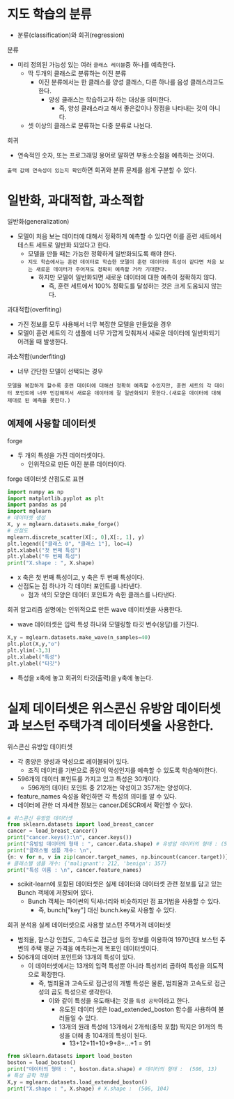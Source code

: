 # 지도 학습의 분류

- 분류(classification)와 회귀(regression)

분류

- 미리 정의된 가능성 있는 여러 `클래스 레이블`중 하나를 예측한다.
  - 딱 두개의 클래스로 분류하는 이진 분류
    - 이진 분류에서는 한 클래스를 양성 클래스, 다른 하나를 음성 클래스라고도 한다.
      - 양성 클래스는 학습하고자 하는 대상을 의미한다.
        - 즉, 양성 클래스라고 해서 좋은값이나 장점을 나타내는 것이 아니다.
  - 셋 이상의 클래스로 분류하는 다중 분류로 나뉜다.

회귀

- 연속적인 숫자, 또는 프로그래밍 용어로 말하면 부동소숫점을 예측하는 것이다.

`출력 값에 연속성이 있는지 확인`하면 회귀와 분류 문제를 쉽게 구분할 수 있다.

# 일반화, 과대적합, 과소적합

일반화(generalization)

- 모델이 처음 보는 데이터에 대해서 정확하게 예측할 수 있다면 이를 훈련 세트에서 테스트 세트로 일반화 되었다고 한다.
  - 모델을 만들 때는 가능한 정확하게 일반화되도록 해야 한다.
  - `지도 학습에서는 훈련 데이터로 학습한 모델이 훈련 데이터와 특성이 같다면 처음 보는 새로운 데이터가 주어져도 정확히 예측할 거라 기대한다.`
    - 하지만 모델이 일반화되면 새로운 데이터에 대한 예측이 정확하지 않다.
      - 즉, 훈련 세트에서 100% 정확도를 달성하는 것은 크게 도움되지 않는다.

과대적합(overfiting)

- 가진 정보를 모두 사용해서 너무 복잡한 모델을 만들었을 경우
- 모델이 훈련 세트의 각 샘플에 너무 가깝게 맞춰져서 새로운 데이터에 일반화되기 어려울 때 발생한다.

과소적합(underfiting)

- 너무 간단한 모델이 선택되는 경우

`모델을 복잡하게 할수록 훈련 데이터에 대해선 정확히 예측할 수있지만, 훈련 세트의 각 데이터 포인트에 너무 민감해져서 새로운 데이터에 잘 일반화되지 못한다.(새로운 데이터에 대해 제대로 된 예측을 못한다.)`

## 예제에 사용할 데이터셋

forge

- 두 개의 특성을 가진 데이터셋이다.
  - 인위적으로 만든 이진 분류 데이터이다.

forge 데이터셋 산점도로 표현

```py
import numpy as np
import matplotlib.pyplot as plt
import pandas as pd
import mglearn
# 데이터셋 생성
X, y = mglearn.datasets.make_forge()
# 산점도
mglearn.discrete_scatter(X[:, 0],X[:, 1], y)
plt.legend(["클래스 0", "클래스 1"], loc=4)
plt.xlabel("첫 번째 특성")
plt.ylabel("두 번쨰 특성")
print("X.shape : ", X.shape)
```

- x 축은 첫 번째 특성이고, y 축은 두 번째 특성이다.
- 산점도는 점 하나가 각 데이터 포인트를 나타낸다.
  - 점과 색의 모양은 데이터 포인트가 속한 클래스를 나타낸다.

회귀 알고리즘 설명에는 인위적으로 만든 wave 데이터셋을 사용한다.

- wave 데이터셋은 입력 특성 하나와 모델링할 타깃 변수(응답)를 가진다.

```py
X,y = mglearn.datasets.make_wave(n_samples=40)
plt.plot(X,y,"o")
plt.ylim(-3,3)
plt.xlabel("특성")
plt.ylabel("타깃")
```

- 특성을 x축에 놓고 회귀의 타깃(출력)을 y축에 놓는다.

# 실제 데이터셋은 위스콘신 유방암 데이터셋과 보스턴 주택가격 데이터셋을 사용한다.

위스콘신 유방암 데이터셋

- 각 종양은 양성과 악성으로 레이블되어 있다.
  - 조직 데이터를 기반으로 종양이 악성인지를 예측할 수 있도록 학습해야한다.
- 596개의 데이터 포인트를 가지고 있고 특성은 30개이다.
  - 596개의 데이터 포인트 중 212개는 악성이고 357개는 양성이다.
- feature_names 속성을 확인하면 각 특성의 의미를 알 수 있다.
- 데이터에 관한 더 자세한 정보는 cancer.DESCR에서 확인할 수 있다.

```py
# 위스콘신 유방암 데이터셋
from sklearn.datasets import load_breast_cancer
cancer = load_breast_cancer()
print("cancer.keys():\n", cancer.keys())
print("유방암 데이터의 형태 : ", cancer.data.shape) # 유방암 데이터의 형태 : (569, 30)
print("클래스별 샘플 개수: \n",
{n: v for n, v in zip(cancer.target_names, np.bincount(cancer.target))})
# 클래스별 샘플 개수: {'malignant': 212, 'benign': 357}
print("특성 이름 : \n", cancer.feature_names)
```

- scikit-learn에 포함된 데이터셋은 실제 데이터와 데이터셋 관련 정보를 담고 있는 Bunch 객체에 저장되어 있다.
  - Bunch 객체는 파이썬의 딕셔너리와 비슷하지만 점 표기법을 사용할 수 있다.
    - 즉, bunch["key"] 대신 bunch.key로 사용할 수 있다.

회귀 분석용 실제 데이터셋으로 사용할 보스턴 주택가격 데이터셋

- 범죄율, 찰스강 인접도, 고속도로 접근성 등의 정보를 이용하여 1970년대 보스턴 주변의 주택 평균 가격을 예측하는게 목표인 데이터셋이다.
- 506개의 데이터 포인트와 13개의 특성이 있다.
  - 이 데이터셋에서는 13개의 입력 특성뿐 아니라 특성끼리 곱하여 특성을 의도적으로 확장한다.
    - 즉, 범죄율과 고속도로 접근성의 개별 특성은 물론, 범죄율과 고속도로 접근성의 곱도 특성으로 생각한다.
      - 이와 같이 특성을 유도해내는 것을 `특성 공학`이라고 한다.
        - 유도된 데이터 셋은 load_extended_boston 함수를 사용하여 불러들일 수 있다.
        - 13개의 원래 특성에 13개에서 2개씩(중복 포함) 짝지은 91개의 특성을 더해 총 104개의 특성이 된다.
          - 13+12+11+10+9+8+...+1 = 91

```py
from sklearn.datasets import load_boston
boston = load_boston()
print("데이터의 형태 : ", boston.data.shape) # 데이터의 형태 :  (506, 13)
# 특성 공학 적용
X,y = mglearn.datasets.load_extended_boston()
print("X.shape : ", X.shape) # X.shape :  (506, 104)
```
